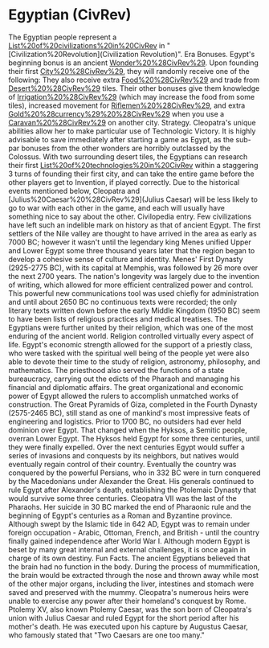 # Egyptian (CivRev)

The Egyptian people represent a [List%20of%20civilizations%20in%20CivRev](civilization) in "[Civilization%20Revolution](Civilization Revolution)".
Era Bonuses.
Egypt's beginning bonus is an ancient [Wonder%20%28CivRev%29](wonder). Upon founding their first [City%20%28CivRev%29](city), they will randomly receive one of the following:
They also receive extra [Food%20%28CivRev%29](food) and trade from [Desert%20%28CivRev%29](desert) tiles.
Their other bonuses give them knowledge of [Irrigation%20%28CivRev%29](Irrigation) (which may increase the food from some tiles), increased movement for [Riflemen%20%28CivRev%29](Riflemen), and extra [Gold%20%28currency%29%20%28CivRev%29](gold) when you use a [Caravan%20%28CivRev%29](Caravan) on another city. 
Strategy.
Cleopatra's unique abilities allow her to make particular use of Technologic Victory. It is highly advisable to save immediately after starting a game as Egypt, as the sub-par bonuses from the other wonders are horribly outclassed by the Colossus. With two surrounding desert tiles, the Egyptians can research their first [List%20of%20technologies%20in%20CivRev](technology) within a staggering 3 turns of founding their first city, and can take the entire game before the other players get to Invention, if played correctly.
Due to the historical events mentioned below, Cleopatra and [Julius%20Caesar%20%28CivRev%29](Julius Caesar) will be less likely to go to war with each other in the game, and each will usually have something nice to say about the other.
Civilopedia entry.
Few civilizations have left such an indelible mark on history as that of ancient Egypt. The first settlers of the Nile valley are thought to have arrived in the area as early as 7000 BC; however it wasn't until the legendary king Menes unified Upper and Lower Egypt some three thousand years later that the region began to develop a cohesive sense of culture and identity. Menes' First Dynasty (2925-2775 BC), with its capital at Memphis, was followed by 26 more over the next 2700 years.
The nation's longevity was largely due to the invention of writing, which allowed for more efficient centralized power and control. This powerful new communications tool was used chiefly for administration and until about 2650 BC no continuous texts were recorded; the only literary texts written down before the early Middle Kingdom (1950 BC) seem to have been lists of religious practices and medical treatises.
The Egyptians were further united by their religion, which was one of the most enduring of the ancient world. Religion controlled virtually every aspect of life. Egypt's economic strength allowed for the support of a priestly class, who were tasked with the spiritual well being of the people yet were also able to devote their time to the study of religion, astronomy, philosophy, and mathematics. The priesthood also served the functions of a state bureaucracy, carrying out the edicts of the Pharaoh and managing his financial and diplomatic affairs.
The great organizational and economic power of Egypt allowed the rulers to accomplish unmatched works of construction. The Great Pyramids of Giza, completed in the Fourth Dynasty (2575-2465 BC), still stand as one of mankind's most impressive feats of engineering and logistics.
Prior to 1700 BC, no outsiders had ever held dominion over Egypt. That changed when the Hyksos, a Semitic people, overran Lower Egypt. The Hyksos held Egypt for some three centuries, until they were finally expelled. Over the next centuries Egypt would suffer a series of invasions and conquests by its neighbors, but natives would eventually regain control of their country. Eventually the country was conquered by the powerful Persians, who in 332 BC were in turn conquered by the Macedonians under Alexander the Great. His generals continued to rule Egypt after Alexander's death, establishing the Ptolemaic Dynasty that would survive some three centuries.
Cleopatra VII was the last of the Pharaohs. Her suicide in 30 BC marked the end of Pharaonic rule and the beginning of Egypt's centuries as a Roman and Byzantine province. Although swept by the Islamic tide in 642 AD, Egypt was to remain under foreign occupation - Arabic, Ottoman, French, and British - until the country finally gained independence after World War I. Although modern Egypt is beset by many great internal and external challenges, it is once again in charge of its own destiny.
Fun Facts.
The ancient Egyptians believed that the brain had no function in the body. During the process of mummification, the brain would be extracted through the nose and thrown away while most of the other major organs, including the liver, intestines and stomach were saved and preserved with the mummy.
Cleopatra's numerous heirs were unable to exercise any power after their homeland's conquest by Rome. Ptolemy XV, also known Ptolemy Caesar, was the son born of Cleopatra's union with Julius Caesar and ruled Egypt for the short period after his mother's death. He was executed upon his capture by Augustus Caesar, who famously stated that "Two Caesars are one too many."